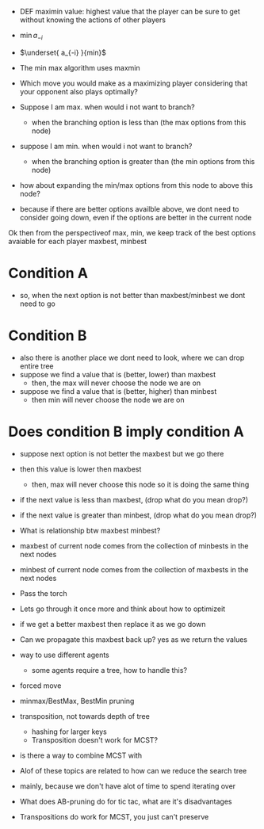 * DEF maximin value: highest value that the player can be sure to get without knowing the actions of other players
* $\displaystyle \min{a_{-i}}$
* $\underset{ a_{-i} }{min}$

* The min max algorithm uses maxmin

* Which move you would make as a maximizing player considering that your opponent also plays optimally?

* Suppose I am max. when would i not want to branch?
  * when the branching option is less than (the max options from this node)

* suppose I am min. when would i not want to branch?
  * when the branching option is greater than (the min options from this node)


* how about expanding the min/max options from this node to above this node?
* because if there are better options availble above, we dont need to consider going down, even if the options are better in the current node


Ok then from the perspectiveof max, min, we keep track of the best options avaiable for each player
maxbest, minbest

# Condition A
* so, when the next option is not better than maxbest/minbest we dont need to go

# Condition B
* also there is another place we dont need to look, where we can drop entire tree
* suppose we find a value that is (better, lower) than maxbest
  * then, the max will never choose the node we are on
* suppose we find a value that is (better, higher) than minbest
  * then min will never choose the node we are on

# Does condition B imply condition A
* suppose next option is not better the maxbest but we go there
* then this value is lower then maxbest 
  * then, max will never choose this node so it is doing the same thing


* if the next value is less than maxbest, (drop what do you mean drop?)
* if the next value is greater than minbest, (drop what do you mean drop?)

* What is relationship btw maxbest minbest?
* maxbest of current node comes from the collection of minbests in the next nodes
* minbest of current node comes from the collection of maxbests in the next nodes


* Pass the torch
* Lets go through it once more and think about how to optimizeit

* if we get a better maxbest then replace it as we go down
* Can we propagate this maxbest back up? yes as we return the values

* way to use different agents 
  * some agents require a tree, how to handle this?

* forced move
* minmax/BestMax, BestMin pruning
* transposition, not towards depth of tree
  * hashing for larger keys
  * Transposition doesn't work for MCST?
* is there a way to combine MCST with 

* Alof of these topics are related to how can we reduce the search tree

* mainly, because we don't have alot of time to spend iterating over

* What does AB-pruning do for tic tac, what are it's disadvantages
* Transpositions do work for MCST, you just can't  preserve 


